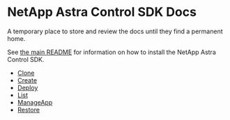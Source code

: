 # NetApp Astra Control SDK Docs

A temporary place to store and review the docs until they find a permanent home.

See [the main README](./README.md) for information on how to install the NetApp Astra Control SDK.

* [Clone](clone.md)
* [Create](create.md)
* [Deploy](deploy.md)
* [List](list.md)
* [ManageApp](manageapp.md)
* [Restore](restore.md)
